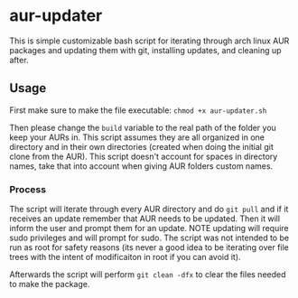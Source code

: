 # aur-updater
This is simple customizable bash script for iterating through arch linux AUR packages and updating them with git, installing updates, and cleaning up after. 

## Usage
First make sure to make the file executable:
`chmod +x aur-updater.sh`

Then please change the `build` variable to the real path of the folder you keep your AURs in. This script assumes they are all organized in one directory and in their own directories (created when doing the initial git clone from the AUR). This script doesn't account for spaces in directory names, take that into account when giving AUR folders custom names.

### Process
The script will iterate through every AUR directory and do `git pull` and if it receives an update remember that AUR needs to be updated. Then it will inform the user and prompt them for an update. NOTE updating will require sudo privileges and will prompt for sudo. The script was not intended to be run as root for safety reasons (its never a good idea to be iterating over file trees with the intent of modificaiton in root if you can avoid it).

Afterwards the script will perform `git clean -dfx` to clear the files needed to make the package.
